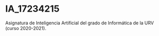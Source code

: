 # IA_17234215
Asignatura de Inteligencia Artificial del grado de Informática de la URV (curso 2020-2021).
